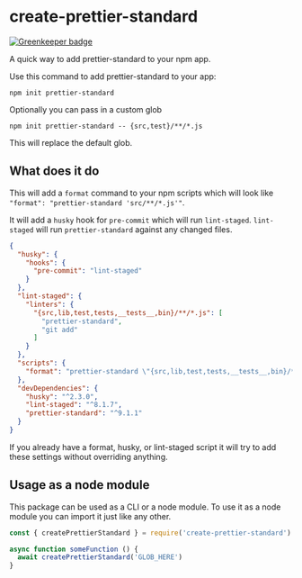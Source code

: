 # create-prettier-standard

[![Greenkeeper badge](https://badges.greenkeeper.io/JustinDFuller/create-prettier-standard.svg)](https://greenkeeper.io/)

A quick way to add prettier-standard to your npm app.

Use this command to add prettier-standard to your app:

```
npm init prettier-standard
```

Optionally you can pass in a custom glob

```
npm init prettier-standard -- {src,test}/**/*.js
```

This will replace the default glob.

## What does it do

This will add a `format` command to your npm scripts which will look like `"format": "prettier-standard 'src/**/*.js'"`.

It will add a `husky` hook for `pre-commit` which will run `lint-staged`. `lint-staged` will run `prettier-standard` against any changed files.

```json
{
  "husky": {
    "hooks": {
      "pre-commit": "lint-staged"
    }
  },
  "lint-staged": {
    "linters": {
      "{src,lib,test,tests,__tests__,bin}/**/*.js": [
        "prettier-standard",
        "git add"
      ]
    }
  },
  "scripts": {
    "format": "prettier-standard \"{src,lib,test,tests,__tests__,bin}/**/*.js\""
  },
  "devDependencies": {
    "husky": "^2.3.0",
    "lint-staged": "^8.1.7",
    "prettier-standard": "^9.1.1"
  }
}
```

If you already have a format, husky, or lint-staged script it will try to add these settings without overriding anything.

## Usage as a node module

This package can be used as a CLI or a node module. To use it as a node module you can import it just like any other.
```js
const { createPrettierStandard } = require('create-prettier-standard')

async function someFunction () {
  await createPrettierStandard('GLOB_HERE')
}
```
